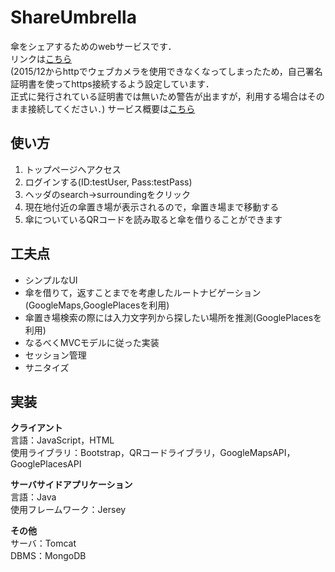 # ShareUmbrella
傘をシェアするためのwebサービスです．<br>
リンクは[こちら](https://server-1479597618.ap-northeast-1.elb.amazonaws.com/shareUmbrella/web/index.html)<br>
(2015/12からhttpでウェブカメラを使用できなくなってしまったため，自己署名証明書を使ってhttps接続するよう設定しています．<br>
正式に発行されている証明書では無いため警告が出ますが，利用する場合はそのまま接続してください．)
サービス概要は[こちら](images/ShareUmbrellaPoster.png)<br>

## 使い方
1. トップページへアクセス
2. ログインする(ID:testUser, Pass:testPass)
3. ヘッダのsearch->surroundingをクリック
4. 現在地付近の傘置き場が表示されるので，傘置き場まで移動する
5. 傘についているQRコードを読み取ると傘を借りることができます

## 工夫点
* シンプルなUI
* 傘を借りて，返すことまでを考慮したルートナビゲーション(GoogleMaps,GooglePlacesを利用)
* 傘置き場検索の際には入力文字列から探したい場所を推測(GooglePlacesを利用)
* なるべくMVCモデルに従った実装
* セッション管理
* サニタイズ

## 実装
**クライアント**<br>
言語：JavaScript，HTML<br>
使用ライブラリ：Bootstrap，QRコードライブラリ，GoogleMapsAPI，GooglePlacesAPI<br>

**サーバサイドアプリケーション**<br>
言語：Java<br>
使用フレームワーク：Jersey<br>

**その他**<br>
サーバ：Tomcat<br>
DBMS：MongoDB<br>
